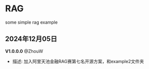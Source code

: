 # RAG
some simple rag example

## 2024年12月05日

**V1.0.0.0** @ZhouW 

- 描述: 加入阿里天池金融RAG赛第七名开源方案，和example2文件夹

